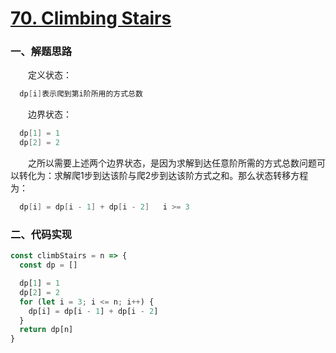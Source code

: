 # [70. Climbing Stairs](https://leetcode.com/problems/climbing-stairs/)

### 一、解题思路

  &emsp;&emsp;定义状态：

```s
  dp[i]表示爬到第i阶所用的方式总数
```

  &emsp;&emsp;边界状态：

```s
  dp[1] = 1
  dp[2] = 2
```

  &emsp;&emsp;之所以需要上述两个边界状态，是因为求解到达任意阶所需的方式总数问题可以转化为：求解爬1步到达该阶与爬2步到达该阶方式之和。那么状态转移方程为：

```s
  dp[i] = dp[i - 1] + dp[i - 2]   i >= 3
```

### 二、代码实现

```JavaScript
const climbStairs = n => {
  const dp = []

  dp[1] = 1
  dp[2] = 2
  for (let i = 3; i <= n; i++) {
    dp[i] = dp[i - 1] + dp[i - 2]
  }
  return dp[n]
}
```